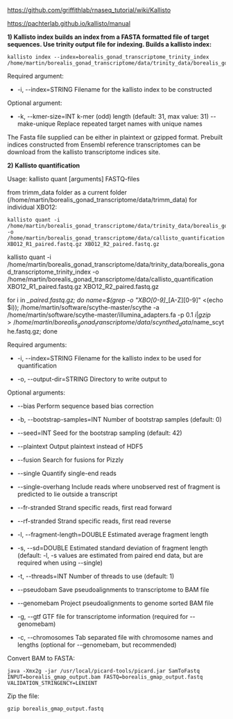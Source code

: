 https://github.com/griffithlab/rnaseq_tutorial/wiki/Kallisto

https://pachterlab.github.io/kallisto/manual

**1) Kallisto index builds an index from a FASTA formatted file of target sequences. Use trinity output file for indexing.
Builds a kallisto index:**

```
kallisto index --index=borealis_gonad_transcriptome_trinity_index /home/martin/borealis_gonad_transcriptome/data/trinity_data/borealis_gonad_transcriptome_trinityOut.Trinity.fasta
```

Required argument:

- -i, --index=STRING          Filename for the kallisto index to be constructed 

Optional argument:

- -k, --kmer-size=INT         k-mer (odd) length (default: 31, max value: 31)
    --make-unique           Replace repeated target names with unique names
  
The Fasta file supplied can be either in plaintext or gzipped format. Prebuilt indices constructed from Ensembl reference transcriptomes can be download from the kallisto transcriptome indices site.

**2) Kallisto quantification**

Usage: kallisto quant [arguments] FASTQ-files

from trimm_data folder as a current folder (/home/martin/borealis_gonad_transcriptome/data/trimm_data) for individual XBO12:
```
kallisto quant -i /home/martin/borealis_gonad_transcriptome/data/trinity_data/borealis_gonad_transcriptome_trinity_index -o /home/martin/borealis_gonad_transcriptome/data/callisto_quantification XBO12_R1_paired.fastq.gz XBO12_R2_paired.fastq.gz 
```

kallisto quant -i /home/martin/borealis_gonad_transcriptome/data/trinity_data/borealis_gonad_transcriptome_trinity_index -o /home/martin/borealis_gonad_transcriptome/data/callisto_quantification XBO12_R1_paired.fastq.gz XBO12_R2_paired.fastq.gz

for i in *_paired.fastq.gz; do name=$(grep -o "XBO[0-9]*_[A-Z][0-9]" <(echo $i)); /home/martin/software/scythe-master/scythe -a /home/martin/software/scythe-master/illumina_adapters.fa -p 0.1 $i | gzip > /home/martin/borealis_gonad_transcriptome/data/scynthed_data/$name\_scythe.fastq.gz; done

Required arguments:

- -i, --index=STRING            Filename for the kallisto index to be used for quantification
                              
- -o, --output-dir=STRING       Directory to write output to

Optional arguments:

-    --bias                    Perform sequence based bias correction
    
- -b, --bootstrap-samples=INT   Number of bootstrap samples (default: 0)

-    --seed=INT                Seed for the bootstrap sampling (default: 42)

-    --plaintext               Output plaintext instead of HDF5
    
-    --fusion                  Search for fusions for Pizzly
    
-    --single                  Quantify single-end reads
    
-    --single-overhang         Include reads where unobserved rest of fragment is predicted to lie outside a transcript
                              
-    --fr-stranded             Strand specific reads, first read forward
    
-    --rf-stranded             Strand specific reads, first read reverse
    
- -l, --fragment-length=DOUBLE  Estimated average fragment length
- -s, --sd=DOUBLE               Estimated standard deviation of fragment length (default: -l, -s values are estimated from paired
                               end data, but are required when using --single)
- -t, --threads=INT             Number of threads to use (default: 1)
-    --pseudobam               Save pseudoalignments to transcriptome to BAM file
-    --genomebam               Project pseudoalignments to genome sorted BAM file
- -g, --gtf                     GTF file for transcriptome information
                              (required for --genomebam)
- -c, --chromosomes             Tab separated file with chromosome names and lengths
                              (optional for --genomebam, but recommended)

Convert BAM to FASTA:

```
java -Xmx2g -jar /usr/local/picard-tools/picard.jar SamToFastq INPUT=borealis_gmap_output.bam FASTQ=borealis_gmap_output.fastq VALIDATION_STRINGENCY=LENIENT
```

Zip the file:

```
gzip borealis_gmap_output.fastq
```
